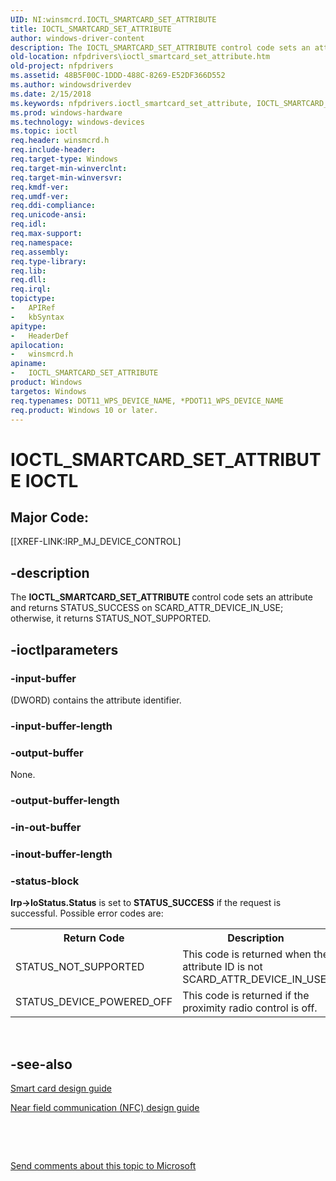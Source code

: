 ```yaml
---
UID: NI:winsmcrd.IOCTL_SMARTCARD_SET_ATTRIBUTE
title: IOCTL_SMARTCARD_SET_ATTRIBUTE
author: windows-driver-content
description: The IOCTL_SMARTCARD_SET_ATTRIBUTE control code sets an attribute and returns STATUS_SUCCESS on SCARD_ATTR_DEVICE_IN_USE; otherwise, it returns STATUS_NOT_SUPPORTED.
old-location: nfpdrivers\ioctl_smartcard_set_attribute.htm
old-project: nfpdrivers
ms.assetid: 48B5F00C-1DDD-488C-8269-E52DF366D552
ms.author: windowsdriverdev
ms.date: 2/15/2018
ms.keywords: nfpdrivers.ioctl_smartcard_set_attribute, IOCTL_SMARTCARD_SET_ATTRIBUTE control code [Near-Field Proximity Drivers], IOCTL_SMARTCARD_SET_ATTRIBUTE, winsmcrd/IOCTL_SMARTCARD_SET_ATTRIBUTE
ms.prod: windows-hardware
ms.technology: windows-devices
ms.topic: ioctl
req.header: winsmcrd.h
req.include-header: 
req.target-type: Windows
req.target-min-winverclnt: 
req.target-min-winversvr: 
req.kmdf-ver: 
req.umdf-ver: 
req.ddi-compliance: 
req.unicode-ansi: 
req.idl: 
req.max-support: 
req.namespace: 
req.assembly: 
req.type-library: 
req.lib: 
req.dll: 
req.irql: 
topictype:
-	APIRef
-	kbSyntax
apitype:
-	HeaderDef
apilocation:
-	winsmcrd.h
apiname:
-	IOCTL_SMARTCARD_SET_ATTRIBUTE
product: Windows
targetos: Windows
req.typenames: DOT11_WPS_DEVICE_NAME, *PDOT11_WPS_DEVICE_NAME
req.product: Windows 10 or later.
---
```


# IOCTL_SMARTCARD_SET_ATTRIBUTE IOCTL


##  Major Code: 


[[XREF-LINK:IRP_MJ_DEVICE_CONTROL]

## -description


The <b>IOCTL_SMARTCARD_SET_ATTRIBUTE</b> 
   control code sets an attribute and returns STATUS_SUCCESS on SCARD_ATTR_DEVICE_IN_USE; otherwise, it returns STATUS_NOT_SUPPORTED.


## -ioctlparameters




### -input-buffer

(DWORD) contains the attribute identifier.


### -input-buffer-length



<text></text>




### -output-buffer

None.


### -output-buffer-length



<text></text>




### -in-out-buffer



<text></text>




### -inout-buffer-length



<text></text>




### -status-block

<b>Irp-&gt;IoStatus.Status</b> is set to <b>STATUS_SUCCESS</b> if the request is successful. Possible error codes are:

<table>
<tr>
<th>Return Code</th>
<th>Description</th>
</tr>
<tr>
<td>STATUS_NOT_SUPPORTED</td>
<td>This code is returned when the attribute ID is  not SCARD_ATTR_DEVICE_IN_USE.
</td>
</tr>
<tr>
<td>STATUS_DEVICE_POWERED_OFF</td>
<td>This code is returned if the proximity radio control is off.</td>
</tr>
</table>
 


## -see-also

<a href="https://msdn.microsoft.com/windows/hardware/drivers/nfc/design-guide-smart-card">Smart card design guide</a>



<a href="http://go.microsoft.com/fwlink/p/?LinkID=785320">Near field communication (NFC) design guide</a>



 

 

<a href="mailto:wsddocfb@microsoft.com?subject=Documentation%20feedback [nfpdrivers\nfpdrivers]:%20IOCTL_SMARTCARD_SET_ATTRIBUTE control code%20 RELEASE:%20(2/15/2018)&amp;body=%0A%0APRIVACY STATEMENT%0A%0AWe use your feedback to improve the documentation. We don't use your email address for any other purpose, and we'll remove your email address from our system after the issue that you're reporting is fixed. While we're working to fix this issue, we might send you an email message to ask for more info. Later, we might also send you an email message to let you know that we've addressed your feedback.%0A%0AFor more info about Microsoft's privacy policy, see http://privacy.microsoft.com/en-us/default.aspx." title="Send comments about this topic to Microsoft">Send comments about this topic to Microsoft</a>


